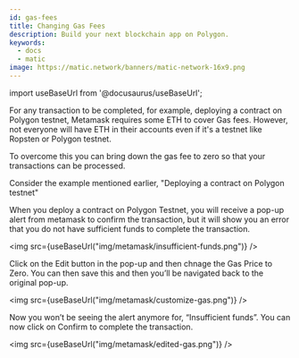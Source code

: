 ```yaml
---
id: gas-fees
title: Changing Gas Fees
description: Build your next blockchain app on Polygon.
keywords:
  - docs
  - matic
image: https://matic.network/banners/matic-network-16x9.png 
---
```

import useBaseUrl from '@docusaurus/useBaseUrl';

For any transaction to be completed, for example, deploying a contract on Polygon testnet, Metamask requires some ETH to cover Gas fees. However, not everyone will have ETH in their accounts even if it's a testnet like Ropsten or Polygon testnet.

To overcome this you can bring down the gas fee to zero so that your transactions can be processed.

Consider the example mentioned earlier, "Deploying a contract on Polygon testnet"

When you deploy a contract on Polygon Testnet, you will receive a pop-up alert from metamask to confirm the transaction, but it will show you an error that you do not have sufficient funds to complete the transaction.

<img src={useBaseUrl("img/metamask/insufficient-funds.png")} />

Click on the Edit button in the pop-up and then chnage the Gas Price to Zero. You can then save this and then you’ll be navigated back to the original pop-up. 

<img src={useBaseUrl("img/metamask/customize-gas.png")} />

Now you won’t be seeing the alert anymore for, “Insufficient funds”. You can now click on Confirm to complete the transaction.

<img src={useBaseUrl("img/metamask/edited-gas.png")} />

